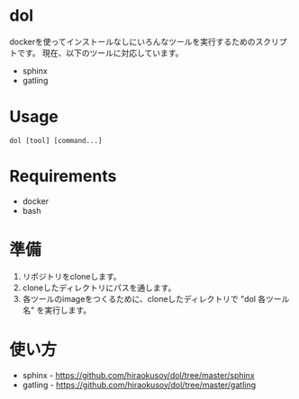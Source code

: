 # dol

dockerを使ってインストールなしにいろんなツールを実行するためのスクリプトです。
現在、以下のツールに対応しています。

* sphinx
* gatling

# Usage

```
dol [tool] [command...]
```

# Requirements

* docker
* bash

# 準備

1. リポジトリをcloneします。
2. cloneしたディレクトリにパスを通します。
3. 各ツールのimageをつくるために、cloneしたディレクトリで "dol 各ツール名" を実行します。

# 使い方

* sphinx - https://github.com/hiraokusoy/dol/tree/master/sphinx
* gatling - https://github.com/hiraokusoy/dol/tree/master/gatling
